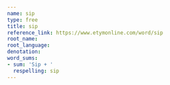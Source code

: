 ```yaml
---
name: sip
type: free
title: sip
reference_link: https://www.etymonline.com/word/sip
root_name: 
root_language: 
denotation: 
word_sums:
- sum: 'Sip + '
  respelling: sip
---
```

